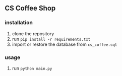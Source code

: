 ## CS Coffee Shop

### installation

1. clone the repository
2. run `pip install -r requirements.txt`
3. import or restore the database from `cs_coffee.sql`

### usage

1. run `python main.py`
